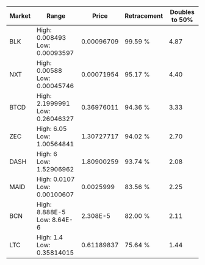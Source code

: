 | Market | Range | Price| Retracement | Doubles to 50% |
| --- | --- | --- | --- | --- |
| BLK | High: 0.008493<br />Low: 0.00093597 | 0.00096709 | 99.59 % | 4.87 |
| NXT | High: 0.00588<br />Low: 0.00045746 | 0.00071954 | 95.17 % | 4.40 |
| BTCD | High: 2.1999991<br />Low: 0.26046327 | 0.36976011 | 94.36 % | 3.33 |
| ZEC | High: 6.05<br />Low: 1.00564841 | 1.30727717 | 94.02 % | 2.70 |
| DASH | High: 6<br />Low: 1.52906962 | 1.80900259 | 93.74 % | 2.08 |
| MAID | High: 0.0107<br />Low: 0.00100607 | 0.0025999 | 83.56 % | 2.25 |
| BCN | High: 8.888E-5<br />Low: 8.64E-6 | 2.308E-5 | 82.00 % | 2.11 |
| LTC | High: 1.4<br />Low: 0.35814015 | 0.61189837 | 75.64 % | 1.44 |
